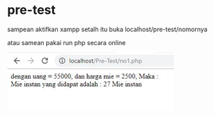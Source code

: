 # pre-test

sampean aktifkan xampp setalh itu buka localhost/pre-test/nomornya

atau samean pakai run php secara online 

![Screenshot](Pre-Test/assets/no1.JPG	)
